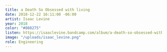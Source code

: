 ```yaml
---
title: a Death So Obsessed with living
date: 2018-12-22 16:11:00 -06:00
artist: Isaac Levine
year: 2018
color: "#808275"
listen: https://isaaclevine.bandcamp.com/album/a-death-so-obsessed-with-living
image: "/uploads/isaac_levine.png"
role: Engineering
---
```


